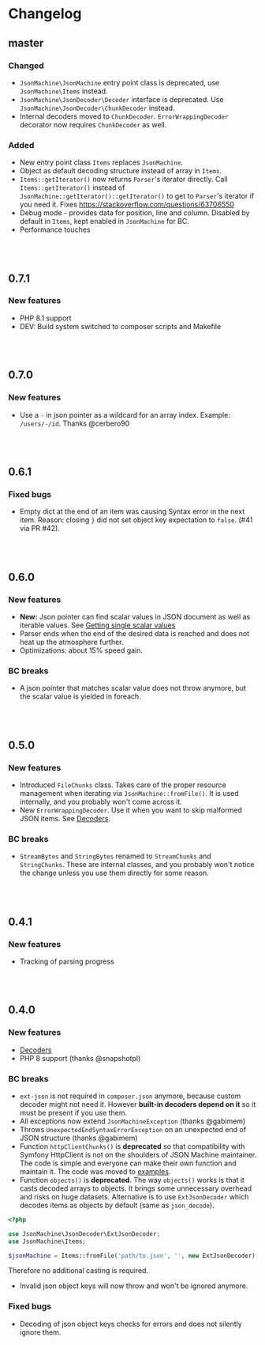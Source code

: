 # Changelog

## master

### Changed
- `JsonMachine\JsonMachine` entry point class is deprecated, use `JsonMachine\Items` instead.
- `JsonMachine\JsonDecoder\Decoder` interface is deprecated. Use `JsonMachine\JsonDecoder\ChunkDecoder` instead.
- Internal decoders moved to `ChunkDecoder`. `ErrorWrappingDecoder` decorator now requires `ChunkDecoder` as well. 

### Added
- New entry point class `Items` replaces `JsonMachine`.
- Object as default decoding structure instead of array in `Items`.
- `Items::getIterator()` now returns `Parser`'s iterator directly. Call `Items::getIterator()`
instead of `JsonMachine::getIterator()::getIterator()` to get to `Parser`'s iterator if you need it. Fixes
https://stackoverflow.com/questions/63706550
- Debug mode - provides data for position, line and column. Disabled by default in `Items`, kept enabled
in `JsonMachine` for BC.
- Performance touches
<br>
<br>

## 0.7.1
### New features
- PHP 8.1 support
- DEV: Build system switched to composer scripts and Makefile

<br>
<br>

## 0.7.0
### New features
- Use a `-` in json pointer as a wildcard for an array index. Example: `/users/-/id`. Thanks @cerbero90

<br>
<br>

## 0.6.1
### Fixed bugs
- Empty dict at the end of an item was causing Syntax error in the next item. Reason: closing `}` did not set object key expectation to `false`. (#41 via PR #42).

<br>
<br>

## 0.6.0
### New features
- **New:** Json pointer can find scalar values in JSON document as well as iterable values. See
[Getting single scalar values](README.md#getting-scalar-values)
- Parser ends when the end of the desired data is reached and does not heat up the atmosphere further.
- Optimizations: about 15% speed gain.


### BC breaks
- A json pointer that matches scalar value does not throw anymore, but the scalar value is yielded in foreach.

<br>
<br>

## 0.5.0

### New features
- Introduced `FileChunks` class. Takes care of the proper resource management when iterating via `JsonMachine::fromFile()`.
It is used internally, and you probably won't come across it.
- New `ErrorWrappingDecoder`. Use it when you want to skip malformed JSON items. See [Decoders](README.md#decoders).

### BC breaks
- `StreamBytes` and `StringBytes` renamed to `StreamChunks` and `StringChunks`.
These are internal classes, and you probably won't notice the change
unless you use them directly for some reason.

<br>
<br>

## 0.4.1
### New features
- Tracking of parsing progress

<br>
<br>

## 0.4.0
### New features
- [Decoders](README.md#decoders)
- PHP 8 support (thanks @snapshotpl)
### BC breaks
- `ext-json` is not required in `composer.json` anymore, because custom decoder might not need it.
However **built-in decoders depend on it** so it must be present if you use them.
- All exceptions now extend `JsonMachineException` (thanks @gabimem)
- Throws `UnexpectedEndSyntaxErrorException` on an unexpected end of JSON structure (thanks @gabimem)
- Function `httpClientChunks()` is **deprecated** so that compatibility with Symfony HttpClient
is not on the shoulders of JSON Machine maintainer. The code is simple and everyone can make their own
function and maintain it. The code was moved to [examples](src/examples/symfonyHttpClient.php).
- Function `objects()` is **deprecated**. The way `objects()` works is that it casts decoded arrays
to objects. It brings some unnecessary overhead and risks on huge datasets.
Alternative is to use `ExtJsonDecoder` which decodes items as objects by default (same as `json_decode`).
```php
<?php

use JsonMachine\JsonDecoder\ExtJsonDecoder;
use JsonMachine\Items;

$jsonMachine = Items::fromFile('path/to.json', '', new ExtJsonDecoder);
```
Therefore no additional casting is required.
- Invalid json object keys will now throw and won't be ignored anymore.
### Fixed bugs
- Decoding of json object keys checks for errors and does not silently ignore them.
